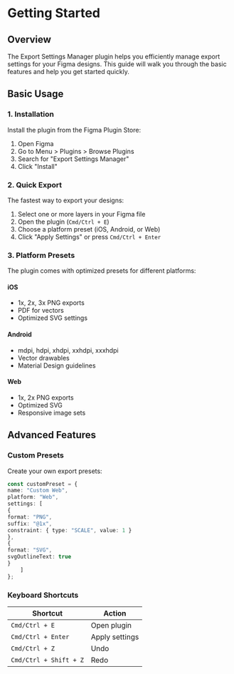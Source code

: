 # Getting Started

## Overview

The Export Settings Manager plugin helps you efficiently manage export settings for your Figma designs. This guide will walk you through the basic features and help you get started quickly.

## Basic Usage

### 1. Installation

Install the plugin from the Figma Plugin Store:

1. Open Figma
2. Go to Menu > Plugins > Browse Plugins
3. Search for "Export Settings Manager"
4. Click "Install"

### 2. Quick Export

The fastest way to export your designs:

1. Select one or more layers in your Figma file
2. Open the plugin (`Cmd/Ctrl + E`)
3. Choose a platform preset (iOS, Android, or Web)
4. Click "Apply Settings" or press `Cmd/Ctrl + Enter`

### 3. Platform Presets

The plugin comes with optimized presets for different platforms:

#### iOS
- 1x, 2x, 3x PNG exports
- PDF for vectors
- Optimized SVG settings

#### Android
- mdpi, hdpi, xhdpi, xxhdpi, xxxhdpi
- Vector drawables
- Material Design guidelines

#### Web
- 1x, 2x PNG exports
- Optimized SVG
- Responsive image sets

## Advanced Features

### Custom Presets

Create your own export presets:
```typescript
const customPreset = {
name: "Custom Web",
platform: "Web",
settings: [
{
format: "PNG",
suffix: "@1x",
constraint: { type: "SCALE", value: 1 }
},
{
format: "SVG",
svgOutlineText: true
}
    ]
};
```

### Keyboard Shortcuts

| Shortcut | Action |
|----------|--------|
| `Cmd/Ctrl + E` | Open plugin |
| `Cmd/Ctrl + Enter` | Apply settings |
| `Cmd/Ctrl + Z` | Undo |
| `Cmd/Ctrl + Shift + Z` | Redo |